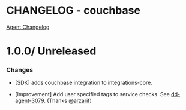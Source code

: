 # CHANGELOG - couchbase

[Agent Changelog](https://github.com/DataDog/dd-agent/blob/master/CHANGELOG.md)

1.0.0/ Unreleased
==================

### Changes

* [SDK] adds couchbase integration to integrations-core.

* [Improvement] Add user specified tags to service checks. See [dd-agent-3079](https://github.com/datadog/dd-agent/issues/3079). (Thanks [@arzarif][])

<!--- The following link definition list is generated by PimpMyChangelog --->
[@arzarif]: https://github.com/arzarif
